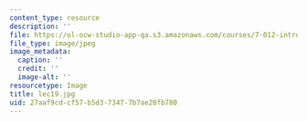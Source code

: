 ```yaml
---
content_type: resource
description: ''
file: https://ol-ocw-studio-app-qa.s3.amazonaws.com/courses/7-012-introduction-to-biology-fall-2004/27aaf9cdcf57b5d373477b7ae20fb780_lec19.jpg
file_type: image/jpeg
image_metadata:
  caption: ''
  credit: ''
  image-alt: ''
resourcetype: Image
title: lec19.jpg
uid: 27aaf9cd-cf57-b5d3-7347-7b7ae20fb780
---
```

